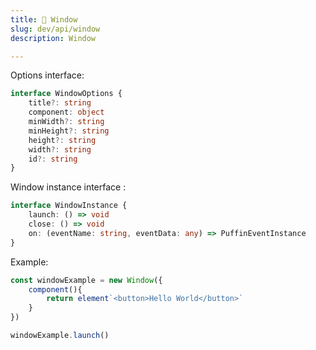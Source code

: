 ```yaml
---
title: 🎴 Window
slug: dev/api/window
description: Window

---
```


Options interface: 

```ts
interface WindowOptions {
	title?: string
	component: object
	minWidth?: string
	minHeight?: string
	height?: string
	width?: string
	id?: string
}
```

Window instance interface :
```ts
interface WindowInstance {
	launch: () => void
	close: () => void
	on: (eventName: string, eventData: any) => PuffinEventInstance
}
```

Example:
```js
const windowExample = new Window({
	component(){
		return element`<button>Hello World</button>`
	}
})

windowExample.launch()
```